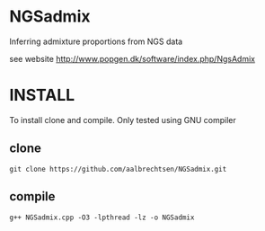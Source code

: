 # NGSadmix
Inferring admixture proportions from NGS data

see website
http://www.popgen.dk/software/index.php/NgsAdmix

# INSTALL

To install clone and compile. Only tested using GNU compiler

## clone

```
git clone https://github.com/aalbrechtsen/NGSadmix.git
```

## compile
```
g++ NGSadmix.cpp -O3 -lpthread -lz -o NGSadmix
```


